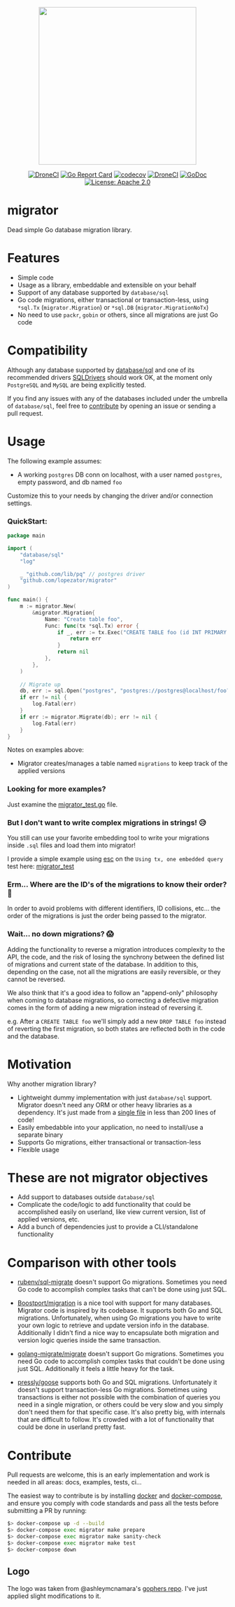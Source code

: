 <p align="center"><img src="https://github.com/lopezator/migrator/blob/master/logo.png" width="360"></p>
<p align="center">
    <a href="https://cloud.drone.io/lopezator/migrator"><img src="https://cloud.drone.io/api/badges/lopezator/migrator/status.svg?branch=master" alt="DroneCI" /></a>
    <a href="https://goreportcard.com/report/github.com/lopezator/migrator"><img src="https://goreportcard.com/badge/github.com/lopezator/migrator" alt="Go Report Card" /></a>
    <a href="https://codecov.io/gh/lopezator/migrator"><img src="https://codecov.io/gh/lopezator/migrator/branch/master/graph/badge.svg" alt="codecov" /></a>
    <a href="https://github.com/avelino/awesome-go#database"><img src="https://awesome.re/mentioned-badge.svg" alt="DroneCI" /></a>
    <a href="https://godoc.org/github.com/lopezator/migrator"><img src="https://godoc.org/github.com/lopezator/migrator/go?status.svg" alt="GoDoc" /></a>
    <a href="https://opensource.org/licenses/Apache-2.0"><img src="https://img.shields.io/badge/License-Apache%202.0-blue.svg" alt="License: Apache 2.0" /></a>
</p>

# migrator

Dead simple Go database migration library.

# Features

* Simple code
* Usage as a library, embeddable and extensible on your behalf
* Support of any database supported by `database/sql`
* Go code migrations, either transactional or transaction-less, using `*sql.Tx` (`migrator.Migration`) or `*sql.DB` (`migrator.MigrationNoTx`)
* No need to use `packr`, `gobin` or others, since all migrations are just Go code

# Compatibility

Although any database supported by [database/sql](https://golang.org/pkg/database/sql/) and one of its recommended drivers [SQLDrivers](https://github.com/golang/go/wiki/SQLDrivers) should work OK, at the moment only `PostgreSQL` and `MySQL` are being explicitly tested.

If you find any issues with any of the databases included under the umbrella of `database/sql`, feel free to [contribute](#Contribute) by opening an issue or sending a pull request.

# Usage

The following example assumes:

- A working `postgres` DB conn on localhost, with a user named `postgres`, empty password, and db named `foo`

Customize this to your needs by changing the driver and/or connection settings.

### QuickStart:

```go
package main

import (
	"database/sql"
	"log"

	_ "github.com/lib/pq" // postgres driver
	"github.com/lopezator/migrator"
)

func main() {
    m := migrator.New(
        &migrator.Migration{
            Name: "Create table foo",
            Func: func(tx *sql.Tx) error {
                if _, err := tx.Exec("CREATE TABLE foo (id INT PRIMARY KEY)"); err != nil {
                    return err
                }
                return nil
            },
        },
    )
   
    // Migrate up
    db, err := sql.Open("postgres", "postgres://postgres@localhost/foo?sslmode=disable")
    if err != nil {
        log.Fatal(err)
    }
    if err := migrator.Migrate(db); err != nil {
        log.Fatal(err)
    }
}
```

Notes on examples above:
- Migrator creates/manages a table named `migrations` to keep track of the applied versions

### Looking for more examples?

Just examine the [migrator_test.go](migrator_test.go) file.

### But I don't want to write complex migrations in strings! 😥

You still can use your favorite embedding tool to write your migrations inside `.sql` files and load them into migrator!

I provide a simple example using [esc](https://github.com/mjibson/esc) on the `Using tx, one embedded query` test here: [migrator_test](https://github.com/lopezator/migrator/blob/master/migrator_test.go)

### Erm... Where are the ID's of the migrations to know their order? 🤔

In order to avoid problems with different identifiers, ID collisions, etc... the order of the migrations is just the order being passed to the migrator.

### Wait... no down migrations? 😱

Adding the functionality to reverse a migration introduces complexity to the API, the code, and the risk of losing the synchrony between the defined list of migrations and current state of the database. In addition to this, depending on the case, not all the migrations are easily reversible, or they cannot be reversed.

We also think that it's a good idea to follow an "append-only" philosophy when coming to database migrations, so correcting a defective migration comes in the form of adding a new migration instead of reversing it.

e.g. After a `CREATE TABLE foo` we'll simply add a new `DROP TABLE foo` instead of reverting the first migration, so both states are reflected both in the code and the database.  

# Motivation

Why another migration library?

* Lightweight dummy implementation with just `database/sql` support. Migrator doesn't need any ORM or other heavy libraries as a dependency. It's just made from a [single file](migrator.go) in less than 200 lines of code!
* Easily embedabble into your application, no need to install/use a separate binary
* Supports Go migrations, either transactional or transaction-less
* Flexible usage

# These are not migrator objectives

* Add support to databases outside `database/sql`
* Complicate the code/logic to add functionality that could be accomplished easily on userland, like view current version, list of applied versions, etc.
* Add a bunch of dependencies just to provide a CLI/standalone functionality

# Comparison with other tools

* [rubenv/sql-migrate](https://github.com/rubenv/sql-migrate) doesn't support Go migrations. Sometimes you need Go code to accomplish complex tasks that can't be done using just SQL.

* [Boostport/migration](https://github.com/Boostport/migration) is a nice tool with support for many databases. Migrator code is inspired by its codebase. It supports both Go and SQL migrations. Unfortunately, when using Go migrations you have to write your own logic to retrieve and update version info in the database. Additionally I didn't find a nice way to encapsulate both migration and version logic queries inside the same transaction.

* [golang-migrate/migrate](https://github.com/golang-migrate/migrate) doesn't support Go migrations. Sometimes you need Go code to accomplish complex tasks that couldn't be done using just SQL. Additionally it feels a little heavy for the task.

* [pressly/goose](https://github.com/pressly/goose) supports both Go and SQL migrations. Unfortunately it doesn't support transaction-less Go migrations. Sometimes using transactions is either not possible with the combination of queries you need in a single migration, or others could be very slow and you simply don't need them for that specific case. It's also pretty big, with internals that are difficult to follow. It's crowded with a lot of functionality that could be done in userland pretty fast.

# Contribute

Pull requests are welcome, this is an early implementation and work is needed in all areas: docs, examples, tests, ci...

The easiest way to contribute is by installing [docker](https://docs.docker.com/install/) and [docker-compose](https://docs.docker.com/compose/install/), and ensure you comply with code standards and pass all the tests before submitting a PR by running:

```bash
$> docker-compose up -d --build
$> docker-compose exec migrator make prepare
$> docker-compose exec migrator make sanity-check
$> docker-compose exec migrator make test
$> docker-compose down
```

## Logo

The logo was taken from @ashleymcnamara's [gophers repo](https://github.com/ashleymcnamara/gophers). I've just applied slight modifications to it.
